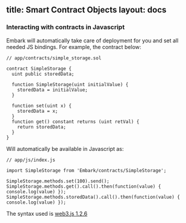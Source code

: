 title: Smart Contract Objects
layout: docs
---
### Interacting with contracts in Javascript

Embark will automatically take care of deployment for you and set all needed JS bindings. For example, the contract below:

```
// app/contracts/simple_storage.sol

contract SimpleStorage {
  uint public storedData;

  function SimpleStorage(uint initialValue) {
    storedData = initialValue;
  }

  function set(uint x) {
    storedData = x;
  }
  function get() constant returns (uint retVal) {
    return storedData;
  }
}
```

Will automatically be available in Javascript as:

```
// app/js/index.js

import SimpleStorage from 'Embark/contracts/SimpleStorage';

SimpleStorage.methods.set(100).send();
SimpleStorage.methods.get().call().then(function(value) { console.log(value) });
SimpleStorage.methods.storedData().call().then(function(value) { console.log(value) });
```

The syntax used is <a href="https://web3js.readthedocs.io/en/v1.2.6/" target="_blank">web3.js 1.2.6</a>
